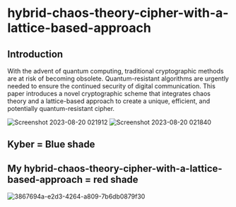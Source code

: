 # hybrid-chaos-theory-cipher-with-a-lattice-based-approach

## Introduction

With the advent of quantum computing, traditional cryptographic methods are at risk of becoming obsolete. Quantum-resistant algorithms are urgently needed to ensure the continued security of digital communication. This paper introduces a novel cryptographic scheme that integrates chaos theory and a lattice-based approach to create a unique, efficient, and potentially quantum-resistant cipher.

![Screenshot 2023-08-20 021912](https://github.com/kylecoding1/hybrid-chaos-theory-cipher-with-a-lattice-based-approach/assets/128002901/3ebab811-89de-4ef1-8aba-73b211c7d0e8)
![Screenshot 2023-08-20 021840](https://github.com/kylecoding1/hybrid-chaos-theory-cipher-with-a-lattice-based-approach/assets/128002901/7b127e64-42e4-49cd-bbba-b64628b98e32)


## Kyber = Blue shade
## My hybrid-chaos-theory-cipher-with-a-lattice-based-approach = red shade
![3867694a-e2d3-4264-a809-7b6db0879f30 ](https://github.com/kylecoding1/hybrid-chaos-theory-cipher-with-a-lattice-based-approach/assets/128002901/6da240e8-56ed-40db-864b-97b0a11195d1)
